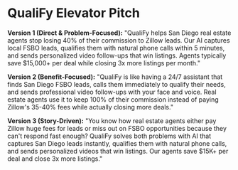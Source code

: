 # QualiFy Elevator Pitch

**Version 1 (Direct & Problem-Focused):**
"QualiFy helps San Diego real estate agents stop losing 40% of their commission to Zillow leads. Our AI captures local FSBO leads, qualifies them with natural phone calls within 5 minutes, and sends personalized video follow-ups that win listings. Agents typically save $15,000+ per deal while closing 3x more listings per month."

**Version 2 (Benefit-Focused):**
"QualiFy is like having a 24/7 assistant that finds San Diego FSBO leads, calls them immediately to qualify their needs, and sends professional video follow-ups with your face and voice. Real estate agents use it to keep 100% of their commission instead of paying Zillow's 35-40% fees while actually closing more deals."

**Version 3 (Story-Driven):**
"You know how real estate agents either pay Zillow huge fees for leads or miss out on FSBO opportunities because they can't respond fast enough? QualiFy solves both problems with AI that captures San Diego leads instantly, qualifies them with natural phone calls, and sends personalized videos that win listings. Our agents save $15K+ per deal and close 3x more listings."